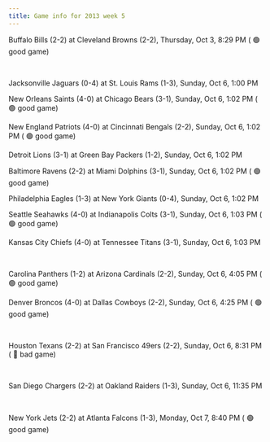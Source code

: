 ```yaml
---
title: Game info for 2013 week 5
---
```

Buffalo Bills (2-2) at Cleveland Browns (2-2), Thursday, Oct 3, 8:29 PM (	:green_circle: good game)


<br/>

Jacksonville Jaguars (0-4) at St. Louis Rams (1-3), Sunday, Oct 6, 1:00 PM

New Orleans Saints (4-0) at Chicago Bears (3-1), Sunday, Oct 6, 1:02 PM (	:green_circle: good game)

New England Patriots (4-0) at Cincinnati Bengals (2-2), Sunday, Oct 6, 1:02 PM (	:green_circle: good game)

Detroit Lions (3-1) at Green Bay Packers (1-2), Sunday, Oct 6, 1:02 PM

Baltimore Ravens (2-2) at Miami Dolphins (3-1), Sunday, Oct 6, 1:02 PM (	:green_circle: good game)

Philadelphia Eagles (1-3) at New York Giants (0-4), Sunday, Oct 6, 1:02 PM

Seattle Seahawks (4-0) at Indianapolis Colts (3-1), Sunday, Oct 6, 1:03 PM (	:green_circle: good game)

Kansas City Chiefs (4-0) at Tennessee Titans (3-1), Sunday, Oct 6, 1:03 PM


<br/>

Carolina Panthers (1-2) at Arizona Cardinals (2-2), Sunday, Oct 6, 4:05 PM (	:green_circle: good game)

Denver Broncos (4-0) at Dallas Cowboys (2-2), Sunday, Oct 6, 4:25 PM (	:green_circle: good game)


<br/>

Houston Texans (2-2) at San Francisco 49ers (2-2), Sunday, Oct 6, 8:31 PM (	:red_circle: bad game)


<br/>

San Diego Chargers (2-2) at Oakland Raiders (1-3), Sunday, Oct 6, 11:35 PM


<br/>

New York Jets (2-2) at Atlanta Falcons (1-3), Monday, Oct 7, 8:40 PM (	:green_circle: good game)

